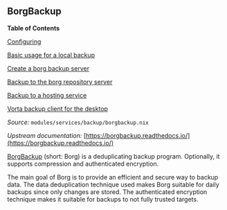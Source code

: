 ## BorgBackup

**Table of Contents**

[Configuring](#module-services-backup-borgbackup-configuring)

[Basic usage for a local backup](#opt-services-backup-borgbackup-local-directory)

[Create a borg backup server](#opt-services-backup-create-server)

[Backup to the borg repository server](#opt-services-backup-borgbackup-remote-server)

[Backup to a hosting service](#opt-services-backup-borgbackup-borgbase)

[Vorta backup client for the desktop](#opt-services-backup-borgbackup-vorta)

_Source:_ `modules/services/backup/borgbackup.nix`

_Upstream documentation:_ [https://borgbackup.readthedocs.io/](https://borgbackup.readthedocs.io/)

[BorgBackup](https://www.borgbackup.org/) (short: Borg) is a deduplicating backup program. Optionally, it supports compression and authenticated encryption.

The main goal of Borg is to provide an efficient and secure way to backup data. The data deduplication technique used makes Borg suitable for daily backups since only changes are stored. The authenticated encryption technique makes it suitable for backups to not fully trusted targets.

